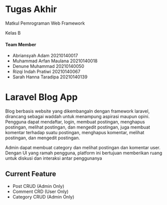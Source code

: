 # Tugas Akhir
Matkul Pemrograman Web Framework

Kelas B

#### Team Member
- Abriansyah Adam 20210140017
- Muhammad Arfan Maulana 20210140018
- Denune Muhammad 20210140050
- Rizqi Indah Pratiwi 20210140067
- Sarah Hanna Taradipa 20210140139

# Laravel Blog App
Blog berbasis website yang dikembangaln dengan framework laravel, dirancang sebagai
waddah untuk menampung aspirasi maupun opini. Pengguna dapat mendaftar, login,
membuat postingan, menghapus postingan, melihat postingan, dan mengedit
postingan, juga membuat komentar terhadap suatu postingan, menghapus komentar,
melihat postingan, dan mengedit postingan.

Admin dapat membuat category dan melihat postingan dan komentar user. Dengan UI
yang ramah pengguna, platform ini bertujuan memberikan ruang untuk diskusi dan
interaksi antar penggunanya

## Current Feature
- Post CRUD (Admin Only)
- Comment CRD (User Only)
- Category CRUD (Admin Only)
